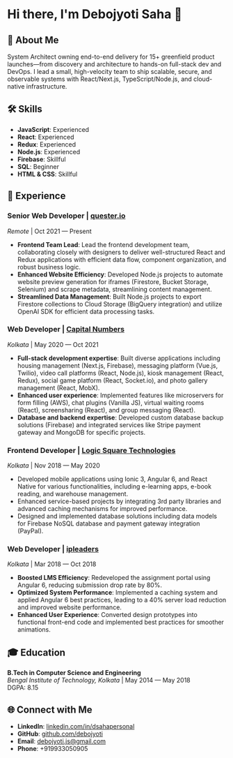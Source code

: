 # Hi there, I'm Debojyoti Saha 👋

## 🚀 About Me

System Architect owning end-to-end delivery for 15+ greenfield product launches—from discovery and architecture to hands-on full-stack dev and DevOps. I lead a small, high-velocity team to ship scalable, secure, and observable systems with React/Next.js, TypeScript/Node.js, and cloud-native infrastructure.

## 🛠 Skills

- **JavaScript**: Experienced
- **React**: Experienced
- **Redux**: Experienced
- **Node.js**: Experienced
- **Firebase**: Skillful
- **SQL**: Beginner
- **HTML & CSS**: Skillful

## 💼 Experience

### Senior Web Developer | [quester.io](https://quester.io)
_Remote_ | Oct 2021 — Present

- **Frontend Team Lead**: Lead the frontend development team, collaborating closely with designers to deliver well-structured React and Redux applications with efficient data flow, component organization, and robust business logic.
- **Enhanced Website Efficiency**: Developed Node.js projects to automate website preview generation for iframes (Firestore, Bucket Storage, Selenium) and scrape metadata, streamlining content management.
- **Streamlined Data Management**: Built Node.js projects to export Firestore collections to Cloud Storage (BigQuery integration) and utilize OpenAI SDK for efficient data processing tasks.

### Web Developer | [Capital Numbers](https://www.capitalnumbers.com)
_Kolkata_ | May 2020 — Oct 2021

- **Full-stack development expertise**: Built diverse applications including housing management (Next.js, Firebase), messaging platform (Vue.js, Twilio), video call platforms (React, Node.js), kiosk management (React, Redux), social game platform (React, Socket.io), and photo gallery management (React, MobX).
- **Enhanced user experience**: Implemented features like microservers for form filling (AWS), chat plugins (Vanilla JS), virtual waiting rooms (React), screensharing (React), and group messaging (React).
- **Database and backend expertise**: Developed custom database backup solutions (Firebase) and integrated services like Stripe payment gateway and MongoDB for specific projects.

### Frontend Developer | [Logic Square Technologies](https://www.logicsquaretech.com)
_Kolkata_ | Nov 2018 — May 2020

- Developed mobile applications using Ionic 3, Angular 6, and React Native for various functionalities, including e-learning apps, e-book reading, and warehouse management.
- Enhanced service-based projects by integrating 3rd party libraries and advanced caching mechanisms for improved performance.
- Designed and implemented database solutions including data models for Firebase NoSQL database and payment gateway integration (PayPal).

### Web Developer | [ipleaders](https://www.ipleaders.in)
_Kolkata_ | Mar 2018 — Oct 2018

- **Boosted LMS Efficiency**: Redeveloped the assignment portal using Angular 6, reducing submission drop rate by 80%.
- **Optimized System Performance**: Implemented a caching system and applied Angular 6 best practices, leading to a 40% server load reduction and improved website performance.
- **Enhanced User Experience**: Converted design prototypes into functional front-end code and implemented best practices for smoother animations.

## 🎓 Education

**B.Tech in Computer Science and Engineering**  
_Bengal Institute of Technology, Kolkata_ | May 2014 — May 2018  
DGPA: 8.15

## 🌐 Connect with Me

- **LinkedIn**: [linkedin.com/in/dsahapersonal](https://linkedin.com/in/dsahapersonal)
- **GitHub**: [github.com/debojyoti](https://github.com/debojyoti)
- **Email**: debojyoti.js@gmail.com
- **Phone**: +919933050905
